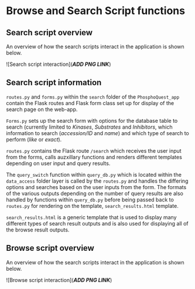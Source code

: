 # Browse and Search Script functions

## Search script overview

An overview of how the search scripts interact in the application is shown below.

![Search script interaction](***ADD PNG LINK***)

## Search script information
`routes.py` and `forms.py` within the `search` folder of the `PhosphoQuest_app` contain the Flask routes and Flask form class set up for display
of the search page on the web-app.

`Forms.py` sets up the search form with options for the database table to search (currently limited to *Kinases*, *Substrates* and *Inhibitors*, which information to search (*accession/ID* and *name*) and which type of search to perform (*like* or *exact*).

`routes.py` contains the Flask route `/search` which receives the user input from the forms, calls auzxillary functions and renders different templates depending on user input and query results. 

The `query_switch` function within `query_db.py` which is located within the `data_access` folder layer is called by the `routes.py` and handles the differing options and searches based on the user inputs from the form. The formats of the various outputs depending on the number of query results are also handled by functions within `query_db.py` before being passed back to `routes.py` for rendering on the template, `search_results.html` template.  

`search_results.html` is a generic template that is used to display many different types of search result outputs and is also used for displaying all of the browse result outputs. 

## Browse script overview
An overview of how the search scripts interact in the application is shown below.

![Browse script interaction](***ADD PNG LINK***)
